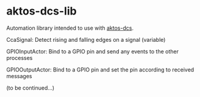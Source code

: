 # aktos-dcs-lib

Automation library intended to use with [aktos-dcs](https://github.com/ceremcem/aktos-dcs). 

CcaSignal: Detect rising and falling edges on a signal (variable)

GPIOInputActor: Bind to a GPIO pin and send any events to the other processes

GPIOOutputActor: Bind to a GPIO pin and set the pin according to received messages

(to be continued...)
